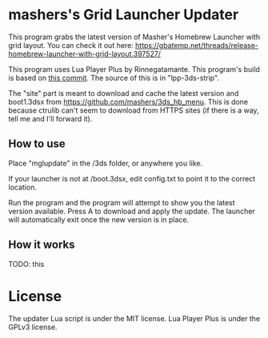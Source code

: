 # mashers's Grid Launcher Updater
This program grabs the latest version of Masher's Homebrew Launcher with grid layout. You can check it out here: https://gbatemp.net/threads/release-homebrew-launcher-with-grid-layout.397527/

This program uses Lua Player Plus by Rinnegatamante. This program's build is based on [this commit](https://github.com/Rinnegatamante/lpp-3ds/tree/312125395509486ddac02512a3594f8a904ebb75). The source of this is in "lpp-3ds-strip".

The "site" part is meant to download and cache the latest version and boot1.3dsx from https://github.com/mashers/3ds_hb_menu. This is done because ctrulib can't seem to download from HTTPS sites (if there is a way, tell me and I'll forward it).

## How to use
Place "mglupdate" in the /3ds folder, or anywhere you like.

If your launcher is not at /boot.3dsx, edit config.txt to point it to the correct location.

Run the program and the program will attempt to show you the latest version available. Press A to download and apply the update. The launcher will automatically exit once the new version is in place.

## How it works
TODO: this

# License
The updater Lua script is under the MIT license. Lua Player Plus is under the GPLv3 license.
